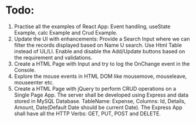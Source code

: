 # Todo:
1. Practise all the examples of React App: Event handling, useState Example, calc Example and Crud Example. 
2. Update the UI with enhancements: Provide a Search Input where we can filter the records displayed based on Name U search. Use Html Table instead of UL/LI. Enable and disable the Add/Update buttons based on the requirement and validations. 
3. Create a HTML Page with Input and try to log the OnChange event in the Console.
4. Explore the mouse events in HTML DOM like mousemove, mouseleave, mouseenter etc. 
5. Create a HTML Page with jQuery to perform CRUD operations on a Single Page App. The server shall be developed using Express and data stored in MySQL Database. TableName: Expense, Columns: Id, Details, Amount, Date(Default Date should be current Date). The Express App shall have all the HTTP Verbs: GET, PUT, POST and DELETE. 
